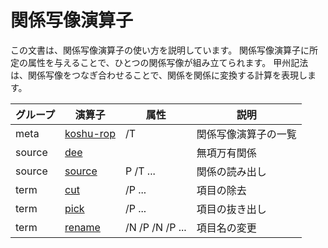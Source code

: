 # 関係写像演算子

この文書は、関係写像演算子の使い方を説明しています。
関係写像演算子に所定の属性を与えることで、ひとつの関係写像が組み立てられます。
甲州記法は、関係写像をつなぎ合わせることで、関係を関係に変換する計算を表現します。

| グループ | 演算子 | 属性 | 説明 |
|----------|--------|------|------|
| meta | [koshu-rop](meta/koshu-rop/README.md) | /T | 関係写像演算子の一覧 |
| source | [dee](source/dee/README.md) |  | 無項万有関係 |
| source | [source](source/source/README.md) | P /T ... | 関係の読み出し |
| term | [cut](term/cut/README.md) | /P ... | 項目の除去 |
| term | [pick](term/pick/README.md) | /P ... | 項目の抜き出し |
| term | [rename](term/rename/README.md) | /N /P /N /P ... | 項目名の変更 |
